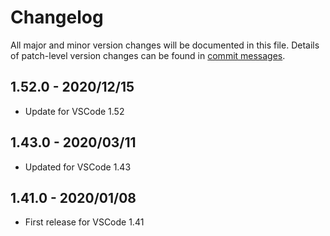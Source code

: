 # Changelog
All major and minor version changes will be documented in this file. Details of
patch-level version changes can be found in [commit messages](../../commits/master).

## 1.52.0 - 2020/12/15
- Update for VSCode 1.52

## 1.43.0 - 2020/03/11
- Updated for VSCode 1.43

## 1.41.0 - 2020/01/08
- First release for VSCode 1.41
